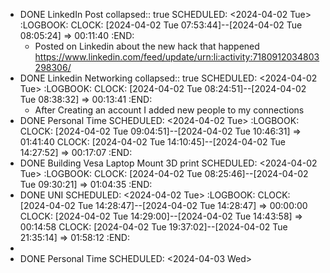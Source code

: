 - DONE LinkedIn Post
  collapsed:: true
  SCHEDULED: <2024-04-02 Tue>
  :LOGBOOK:
  CLOCK: [2024-04-02 Tue 07:53:44]--[2024-04-02 Tue 08:05:24] =>  00:11:40
  :END:
	- Posted on Linkedin about the new hack that happened https://www.linkedin.com/feed/update/urn:li:activity:7180912034803298306/
- DONE Linkedin Networking
  collapsed:: true
  SCHEDULED: <2024-04-02 Tue>
  :LOGBOOK:
  CLOCK: [2024-04-02 Tue 08:24:51]--[2024-04-02 Tue 08:38:32] =>  00:13:41
  :END:
	- After Creating an account I added new people to my connections
- DONE Personal Time
  SCHEDULED: <2024-04-02 Tue>
  :LOGBOOK:
  CLOCK: [2024-04-02 Tue 09:04:51]--[2024-04-02 Tue 10:46:31] =>  01:41:40
  CLOCK: [2024-04-02 Tue 14:10:45]--[2024-04-02 Tue 14:27:52] =>  00:17:07
  :END:
- DONE Building Vesa Laptop Mount 3D print
  SCHEDULED: <2024-04-02 Tue>
  :LOGBOOK:
  CLOCK: [2024-04-02 Tue 08:25:46]--[2024-04-02 Tue 09:30:21] =>  01:04:35
  :END:
- DONE UNI
  SCHEDULED: <2024-04-02 Tue>
  :LOGBOOK:
  CLOCK: [2024-04-02 Tue 14:28:47]--[2024-04-02 Tue 14:28:47] =>  00:00:00
  CLOCK: [2024-04-02 Tue 14:29:00]--[2024-04-02 Tue 14:43:58] =>  00:14:58
  CLOCK: [2024-04-02 Tue 19:37:02]--[2024-04-02 Tue 21:35:14] =>  01:58:12
  :END:
-
- DONE Personal Time
  SCHEDULED: <2024-04-03 Wed>